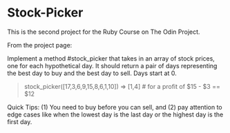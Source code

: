 # Stock-Picker

This is the second project for the Ruby Course on The Odin Project.

From the project page:

Implement a method #stock_picker that takes in an array of stock prices, one for each hypothetical day. It should return a pair of days representing the best day to buy and the best day to sell. Days start at 0.

  > stock_picker([17,3,6,9,15,8,6,1,10])
  => [1,4]  # for a profit of $15 - $3 == $12

Quick Tips: (1) You need to buy before you can sell, and (2) pay attention to edge cases like when the lowest day is the last day or the highest day is the first day.
